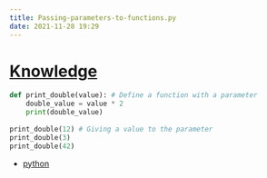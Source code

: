 ```yaml
---
title: Passing-parameters-to-functions.py
date: 2021-11-28 19:29
---
```


# [Knowledge](Knowledge)

```python
def print_double(value): # Define a function with a parameter
    double_value = value * 2
    print(double_value)
    
print_double(12) # Giving a value to the parameter
print_double(3)
print_double(42)
```

- [python](python)

